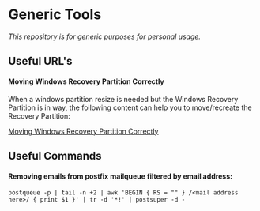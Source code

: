 # Generic Tools

*This repository is for generic purposes for personal usage.*

## Useful URL's

#### Moving Windows Recovery Partition Correctly
When a windows partition resize is needed but the Windows Recovery Partition is in way, the following content can help you to move/recreate the Recovery Partition:

[Moving Windows Recovery Partition Correctly](https://thedxt.ca/2023/06/moving-windows-recovery-partition-correctly/)



## Useful Commands

#### Removing emails from postfix mailqueue filtered by email address:
```
postqueue -p | tail -n +2 | awk 'BEGIN { RS = "" } /<mail address here>/ { print $1 }' | tr -d '*!' | postsuper -d -
```